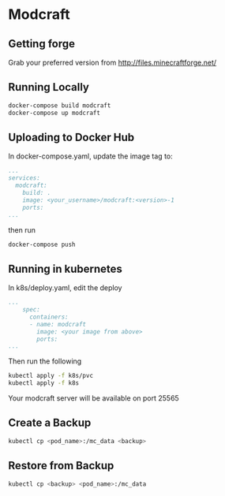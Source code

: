 # Modcraft

## Getting forge

Grab your preferred version from <http://files.minecraftforge.net/>

## Running Locally

```bash
docker-compose build modcraft
docker-compose up modcraft
```

## Uploading to Docker Hub

In docker-compose.yaml, update the image tag to:

```yaml
...
services:
  modcraft:
    build: .
    image: <your_username>/modcraft:<version>-1
    ports:
...
```

then run

```bash
docker-compose push
```

## Running in kubernetes

In k8s/deploy.yaml, edit the deploy

```yaml
...
    spec:
      containers:
      - name: modcraft
        image: <your image from above>
        ports:
...
```

Then run the following

```bash
kubectl apply -f k8s/pvc
kubectl apply -f k8s
```

Your modcraft server will be available on port 25565

## Create a Backup

```bash
kubectl cp <pod_name>:/mc_data <backup>
```

## Restore from Backup

```bash
kubectl cp <backup> <pod_name>:/mc_data
```
